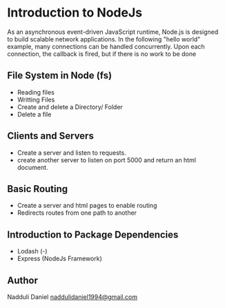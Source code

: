 # Introduction to NodeJs
<p> As an asynchronous event-driven JavaScript runtime, Node.js is designed to build scalable network applications. In the following "hello world" example, many connections can be handled concurrently. Upon each connection, the callback is fired, but if there is no work to be done
</p>

## File System in Node (fs)
* Reading files
* Writting Files
* Create and delete a Directory/ Folder
* Delete a file 

## Clients and Servers
* Create a server and listen to requests.
* create another server to listen on port 5000 and return an html document.

## Basic Routing
* Create a server and html pages to enable routing
* Redirects routes from one path to another

## Introduction to Package Dependencies
* Lodash (-)
* Express (NodeJs Framework)

## Author
Nadduli Daniel <naddulidaniel1994@gmail.com>